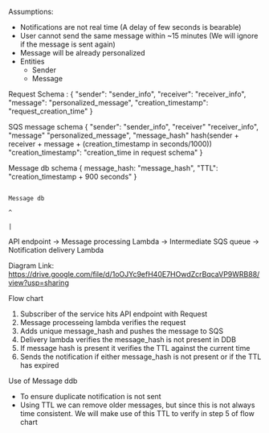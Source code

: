 Assumptions:
- Notifications are not real time (A delay of few seconds is bearable)
- User cannot send the same message within ~15 minutes (We will ignore if the message is sent again)
- Message will be already personalized
- Entities
  - Sender
  - Message


Request Schema : 
  {
    "sender": "sender_info",
    "receiver": "receiver_info",
    "message": "personalized_message",
    "creation_timestamp": "request_creation_time"
  }

SQS message schema
{
    "sender": "sender_info",
    "receiver" "receiver_info",
    "message" "personalized_message",
    "message_hash" hash(sender + receiver + message + (creation_timestamp in seconds/1000))
    "creation_timestamp": "creation_time in request schema"
}

Message db schema
{
    message_hash: "message_hash",
    "TTL": "creation_timestamp + 900 seconds"
}


                                                                        Message db
                                                                            ^
                                                                            |

API endpoint -> Message processing Lambda -> Intermediate SQS queue -> Notification delivery Lambda 

Diagram Link: https://drive.google.com/file/d/1oOJYc9efH40E7HOwdZcrBqcaVP9WRB88/view?usp=sharing

                                                                            

Flow chart

1. Subscriber of the service hits API endpoint with Request
2. Message processeing lambda verifies the request
3. Adds unique message_hash and pushes the message to SQS
4. Delivery lambda verifies the message_hash is not present in DDB
5. If message hash is present it verifies the TTL against the current time
6. Sends the notification if either message_hash is not present or if the TTL has expired


Use of Message ddb
- To ensure duplicate notification is not sent
- Using TTL we can remove older messages, but since this is not always time consistent. We will make use of this TTL to verify in step 5 of flow chart